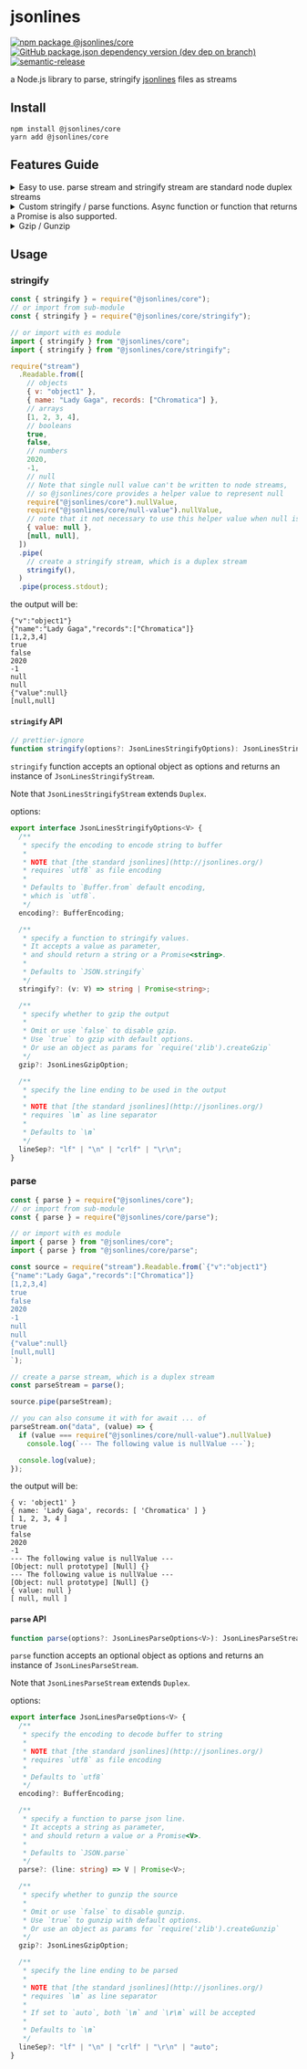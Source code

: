 # jsonlines

[![npm package @jsonlines/core](https://img.shields.io/npm/v/@jsonlines/core?style=flat-square)](http://npm.im/@jsonlines/core)
[![GitHub package.json dependency version (dev dep on branch)](https://img.shields.io/github/package-json/dependency-version/EqualMa/jsonlines/dev/typescript?style=flat-square)]()
[![semantic-release](https://img.shields.io/badge/%20%20%F0%9F%93%A6%F0%9F%9A%80-semantic--release-e10079.svg?style=flat-square)](https://github.com/semantic-release/semantic-release)

a Node.js library to parse, stringify [jsonlines](http://jsonlines.org/) files as streams

## Install

```shell
npm install @jsonlines/core
yarn add @jsonlines/core
```

## Features Guide

<details>
<summary>
Easy to use. parse stream and stringify stream are standard node duplex streams
</summary>

stringify

```js
require("stream")
  .Readable.from([{ v: 1 }, { v: 2 }])
  .pipe(require("@jsonlines/core").stringify())
  .pipe(require("fs").createWriteStream("mydata.jsonl"));
```

parse

```js
require("fs")
  .createReadStream("mydata.jsonl")
  .pipe(require("@jsonlines/core").parse())
  .on("data", (data) => {
    console.log("parsed data: ", data);
  });
```

</details>

<details>
<summary>
Custom stringify / parse functions. Async function or function that returns a Promise is also supported.
</summary>

```js
require("stream")
  .Readable.from([{ v: 1 }, { v: 2 }])
  .pipe(
    require("@jsonlines/core").stringify({
      stringify: myCustomStringifyFunction,
    }),
  )
  .pipe(require("fs").createWriteStream("mydata.jsonl"));
```

```js
require("fs")
  .createReadStream("mydata.jsonl")
  .pipe(
    require("@jsonlines/core").parse({
      parse: myCustomParseFunction,
    }),
  )
  .on("data", (data) => {
    console.log("receive data: ", data);
  });
```

</details>

<details>
<summary>
Gzip / Gunzip
</summary>

stringify to a `.jsonl.gz`

```js
require("stream")
  .Readable.from([{ v: 1 }, { v: 2 }])
  .pipe(
    require("@jsonlines/core").stringify({
      gzip: true,
    }),
  )
  .pipe(require("fs").createWriteStream("mydata.jsonl.gz"));
```

parse from a `.jsonl.gz`

```js
require("fs")
  .createReadStream("mydata.jsonl.gz")
  .pipe(
    require("@jsonlines/core").parse({
      gzip: true,
    }),
  )
  .on("data", (data) => {
    console.log("receive data: ", data);
  });
```

</details>

## Usage

### stringify

```js
const { stringify } = require("@jsonlines/core");
// or import from sub-module
const { stringify } = require("@jsonlines/core/stringify");

// or import with es module
import { stringify } from "@jsonlines/core";
import { stringify } from "@jsonlines/core/stringify";

require("stream")
  .Readable.from([
    // objects
    { v: "object1" },
    { name: "Lady Gaga", records: ["Chromatica"] },
    // arrays
    [1, 2, 3, 4],
    // booleans
    true,
    false,
    // numbers
    2020,
    -1,
    // null
    // Note that single null value can't be written to node streams,
    // so @jsonlines/core provides a helper value to represent null
    require("@jsonlines/core").nullValue,
    require("@jsonlines/core/null-value").nullValue,
    // note that it not necessary to use this helper value when null is in an array or object
    { value: null },
    [null, null],
  ])
  .pipe(
    // create a stringify stream, which is a duplex stream
    stringify(),
  )
  .pipe(process.stdout);
```

the output will be:

```jsonlines
{"v":"object1"}
{"name":"Lady Gaga","records":["Chromatica"]}
[1,2,3,4]
true
false
2020
-1
null
null
{"value":null}
[null,null]
```

#### `stringify` API

```ts
// prettier-ignore
function stringify(options?: JsonLinesStringifyOptions): JsonLinesStringifyStream;
```

`stringify` function accepts an optional object as options and returns an instance of `JsonLinesStringifyStream`.

Note that `JsonLinesStringifyStream` extends `Duplex`.

options:

```ts
export interface JsonLinesStringifyOptions<V> {
  /**
   * specify the encoding to encode string to buffer
   *
   * NOTE that [the standard jsonlines](http://jsonlines.org/)
   * requires `utf8` as file encoding
   *
   * Defaults to `Buffer.from` default encoding,
   * which is `utf8`.
   */
  encoding?: BufferEncoding;

  /**
   * specify a function to stringify values.
   * It accepts a value as parameter,
   * and should return a string or a Promise<string>.
   *
   * Defaults to `JSON.stringify`
   */
  stringify?: (v: V) => string | Promise<string>;

  /**
   * specify whether to gzip the output
   *
   * Omit or use `false` to disable gzip.
   * Use `true` to gzip with default options.
   * Or use an object as params for `require('zlib').createGzip`
   */
  gzip?: JsonLinesGzipOption;

  /**
   * specify the line ending to be used in the output
   *
   * NOTE that [the standard jsonlines](http://jsonlines.org/)
   * requires `\n` as line separator
   *
   * Defaults to `\n`
   */
  lineSep?: "lf" | "\n" | "crlf" | "\r\n";
}
```

### parse

```js
const { parse } = require("@jsonlines/core");
// or import from sub-module
const { parse } = require("@jsonlines/core/parse");

// or import with es module
import { parse } from "@jsonlines/core";
import { parse } from "@jsonlines/core/parse";

const source = require("stream").Readable.from(`{"v":"object1"}
{"name":"Lady Gaga","records":["Chromatica"]}
[1,2,3,4]
true
false
2020
-1
null
null
{"value":null}
[null,null]
`);

// create a parse stream, which is a duplex stream
const parseStream = parse();

source.pipe(parseStream);

// you can also consume it with for await ... of
parseStream.on("data", (value) => {
  if (value === require("@jsonlines/core/null-value").nullValue)
    console.log(`--- The following value is nullValue ---`);

  console.log(value);
});
```

the output will be:

```
{ v: 'object1' }
{ name: 'Lady Gaga', records: [ 'Chromatica' ] }
[ 1, 2, 3, 4 ]
true
false
2020
-1
--- The following value is nullValue ---
[Object: null prototype] [Null] {}
--- The following value is nullValue ---
[Object: null prototype] [Null] {}
{ value: null }
[ null, null ]
```

#### `parse` API

```ts
function parse(options?: JsonLinesParseOptions<V>): JsonLinesParseStream;
```

`parse` function accepts an optional object as options
and returns an instance of `JsonLinesParseStream`.

Note that `JsonLinesParseStream` extends `Duplex`.

options:

```ts
export interface JsonLinesParseOptions<V> {
  /**
   * specify the encoding to decode buffer to string
   *
   * NOTE that [the standard jsonlines](http://jsonlines.org/)
   * requires `utf8` as file encoding
   *
   * Defaults to `utf8`
   */
  encoding?: BufferEncoding;

  /**
   * specify a function to parse json line.
   * It accepts a string as parameter,
   * and should return a value or a Promise<V>.
   *
   * Defaults to `JSON.parse`
   */
  parse?: (line: string) => V | Promise<V>;

  /**
   * specify whether to gunzip the source
   *
   * Omit or use `false` to disable gunzip.
   * Use `true` to gunzip with default options.
   * Or use an object as params for `require('zlib').createGunzip`
   */
  gzip?: JsonLinesGzipOption;

  /**
   * specify the line ending to be parsed
   *
   * NOTE that [the standard jsonlines](http://jsonlines.org/)
   * requires `\n` as line separator
   *
   * If set to `auto`, both `\n` and `\r\n` will be accepted
   *
   * Defaults to `\n`
   */
  lineSep?: "lf" | "\n" | "crlf" | "\r\n" | "auto";
}
```
